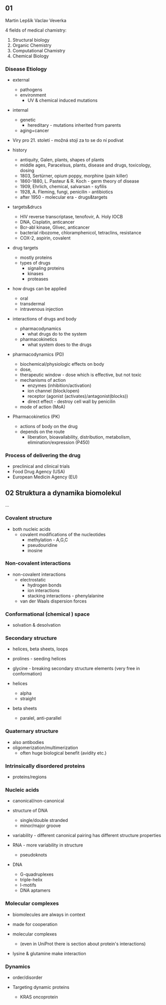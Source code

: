 ## 01
Martin Lepšík
Vaclav Veverka

4 fields of medical chamistry:  
1. Structural biology
2. Organic Chemistry
3. Computational Chamistry
4. Chemical Biology

### Disease Etiology
- external
  - pathogens
  - environment
    - UV & chemical induced mutations
- internal
  - genetic
    - hereditary - mutations inherited from parents
  - aging+cancer

- Viry pro 21. století - možná stojí za to se do ní podívat

- history
  - antiquity, Galen, plants, shapes of plants
  - middle ages, Paracelsus, plants, disease and drugs, toxicology, dosing
  - 1803, Sertürner, opium poppy, morphine (pain killer)
  - 1860-1880, L. Pasteur & R. Koch - germ theory of disease
  - 1909, Ehrlich, chemical, salvarsan - syfilis
  - 1928, A. Fleming, fungi, penicilin - antibiotics
  - after 1950 - molecular era - drugs&targets

- targets&drucs
  - HIV reverse transcriptase, tenofovir, A. Holy IOCB
  - DNA, Cisplatin, anticancer
  - Bcr-abl kinase, Glivec, anticancer
  - bacterial ribozome, chloramphenicol, tetraclins, resistance
  - COX-2, aspirin, covalent

- drug targets
  - mostly proteins
  - types of drugs
    - signaling proteins
    - kinases
    - proteases

- how drugs can be applied
  - oral
  - transdermal
  - intravenous injection

- interactions of drugs and body
  - pharmacodynamics
    - what drugs do to the system
  - pharmacokinetics
    - what system does to the drugs
- pharmacodynamics (PD)
  - biochemical/physiologic effects on body
  - dose,
  - therapeutic window - dose which is effective, but not toxic
  - mechanisms of action
    - enzymes (inhibition/activation)
    - ion channel (block/open)
    - receptor (agonist (activates)/antagonist(blocks))
    - direct effect - destroy cell wall by penicilin
  - mode of action (MoA)
  
- Pharmacokinetics (PK)
  - actions of body on the drug
  - depends on the route
    - liberation, bioavailability, distribution, metabolism, elimination/expression (P450)

### Process of delivering the drug
- preclinical and clinical trials
- Food Drug Agency (USA)
- European Medicin Agency (EU)

## 02 Struktura a dynamika biomolekul

...

### Covalent structure
- both nucleic acids
  - covalent modifications of the nucleotides
    - methylation - A,G,C
    - pseudouridine
    - inosine

### Non-covalent interactions
- non-covalent interactions
  - electrostatic
    - hydrogen bonds
    - ion interactions
    - stacking interactions - phenylalanine
  - van der Waals dispersion forces

### Conformational (chemical ) space

- solvation & desolvation

### Secondary structure
- helices, beta sheets, loops

- prolines - seeding helices
- glycine - breaking secondary structure elements (very free in conformation)

- helices
  - alpha
  - straight

- beta sheets
  - paralel, anti-parallel

### Quaternary structure
- also antibodies
- oligomerization/multimerization
  - often huge biological benefit (avidity etc.)

### Intrinsically disordered proteins
- proteins/regions

### Nucleic acids
- canonical/non-canonical
- structure of DNA
  - single/double stranded
  - minor/major groove

- variability - different canonical pairing has different structure properties

- RNA - more variability in structure
  - pseudoknots
- DNA
  - G-quadruplexes
  - triple-helix
  - I-motifs
  - DNA aptamers

### Molecular complexes
- biomolecules are always in context
- made for cooperation

- molecular complexes
  - (even in UniProt there is section about protein's interactions)

- lysine & glutamine make interaction

### Dynamics
- order/disorder

- Targeting dynamic proteins
  - KRAS oncoprotein